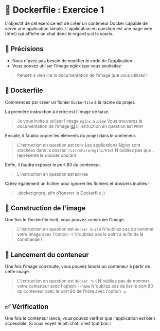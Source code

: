 # 🐳 Dockerfile : Exercice 1

L'objectif de cet exercice est de créer un conteneur Docker capable de servir une application simple.
L'application en question est une page web (html) qui affiche un chat donc le regard suit la souris.

## 🏹 Précisions

- Nous n'avez pas besoin de modifier le code de l'application
- Vous pouvez utiliser l'image nginx que vous souhaitez

> Pensez à vien lire la documentation de l'image que vous utilisez !

## 📄 Dockerfile

Commencez par créer un fichier `Dockerfile` à la racine du projet.

La première instruction à écrire est l'image de base.

> Je vous invite à utiliser l'image `nginx:alpine`
> Vous trouverez la documentation de l'image [ici](https://hub.docker.com/_/nginx)
> L'instruction en question est `FROM`

Ensuite, il faudra copier les éléments du projet dans le conteneur.

> L'instruction en question est `COPY`
> Les applications Nginx sont stockées dans le dossier `/usr/share/nginx/html`
> N'oubliez pas que `.` représente le dossier courant

Enfin, il faudra exposer le port 80 du conteneur.

> L'instruction en question est `EXPOSE`

Créez également un fichier pour ignorer les fichiers et dossiers inutiles !

> .dockerignore, afin d'ignorer le Dockerfile ;)

## 🧱 Construction de l'image

Une fois le Dockerfile écrit, vous pouvez construire l'image.

> L'instruction en question est `docker build`
> N'oubliez pas de nommer votre image avec l'option `-t`
> N'oubliez pas le point à la fin de la commande !

## 🚀 Lancement du conteneur

Une fois l'image construite, vous pouvez lancer un conteneur à partir de cette image.

> L'instruction en question est `docker run`
> N'oubliez pas de nommer votre conteneur avec l'option `--name`
> N'oubliez pas de lier le port 80 du conteneur avec le port 80 de l'hôte avec l'option `-p`


## ✅ Vérification

Une fois le conteneur lancé, vous pouvez vérifier que l'application est bien accessible.
Si vous voyez le piti chat, c'est tout bon !